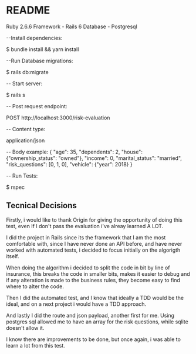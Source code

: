 # README

Ruby 2.6.6
Framework - Rails 6
Database - Postgresql


--Install dependencies:

$ bundle install && yarn install

--Run Database migrations:

$ rails db:migrate

-- Start server: 

$ rails s

-- Post request endpoint: 

POST http://localhost:3000/risk-evaluation

-- Content type:

application/json

-- Body example: 
{
  "age": 35,
  "dependents": 2,
  "house": {"ownership_status": "owned"},
  "income": 0,
  "marital_status": "married",
  "risk_questions": [0, 1, 0],
  "vehicle": {"year": 2018}
}

-- Run Tests: 

$ rspec

## Tecnical Decisions ## 

Firstly, i would like to thank Origin for giving the opportunity of doing this test, even If I don't pass the evaluation i've alreay learned A LOT.

I did the project in Rails since its the framework that I am the most comfortable with, since I have never done an API before, and have never worked with automated tests, i decided to focus initially on the algorigth itself. 

When doing the algorithm i decided to split the code in bit by line of insurance, this breaks the code in smaller bits, makes it easier to debug and if any alteration is made to the business rules, they become easy to find where to alter the code.

Then I did the automated test, and I know that ideally a TDD would be the ideal, and on a next project i would have a TDD approach.

And lastly I did the route and json payload, another first for me. Using postgres sql allowed me to have an array for the risk questions, while sqlite doesn't allow it.

I know there are improvements to be done, but once again, i was able to learn a lot from this test.





